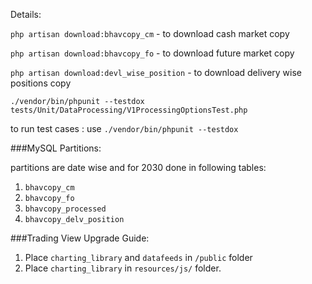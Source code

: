 Details:

`php artisan download:bhavcopy_cm` - to download cash market copy

`php artisan download:bhavcopy_fo` - to download future market copy

`php artisan download:devl_wise_position` - to download delivery wise positions copy

`./vendor/bin/phpunit --testdox tests/Unit/DataProcessing/V1ProcessingOptionsTest.php`

to run test cases : use `./vendor/bin/phpunit --testdox`


###MySQL Partitions:

partitions are date wise and for 2030 done in following tables:
1. `bhavcopy_cm`
2. `bhavcopy_fo`
3. `bhavcopy_processed`
4. `bhavcopy_delv_position`

###Trading View Upgrade Guide:

1. Place `charting_library` and `datafeeds` in `/public` folder
2. Place `charting_library` in `resources/js/` folder.

